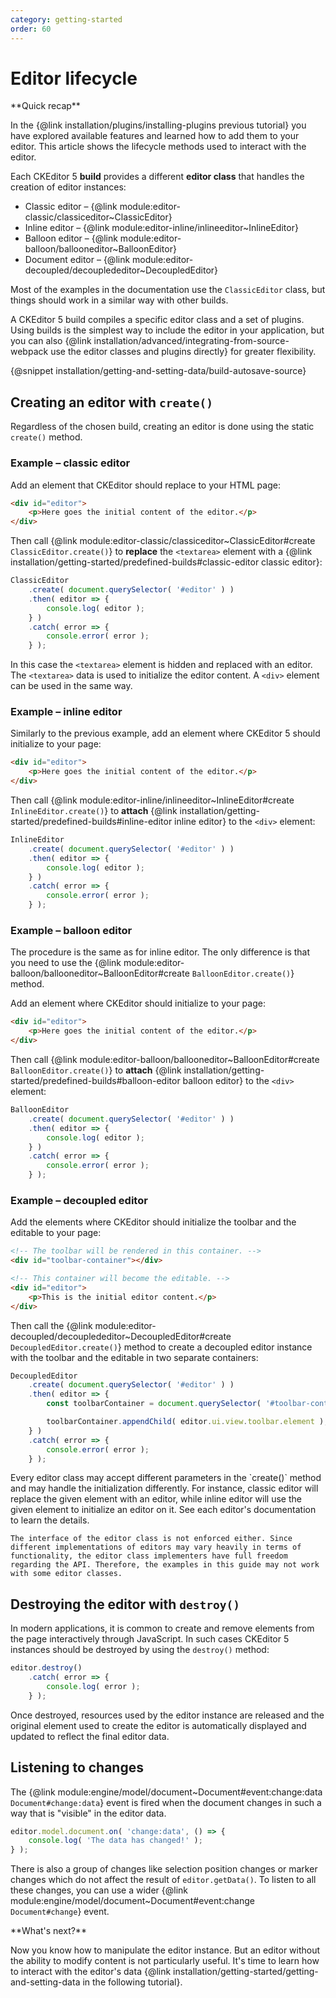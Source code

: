 ```yaml
---
category: getting-started
order: 60
---
```


# Editor lifecycle

<info-box hint>
**Quick recap**

In the {@link installation/plugins/installing-plugins previous tutorial} you have explored available features and learned how to add them to your editor. This article shows the lifecycle methods used to interact with the editor.
</info-box>


Each CKEditor 5 **build** provides a different **editor class** that handles the creation of editor instances:

* Classic editor &ndash; {@link module:editor-classic/classiceditor~ClassicEditor}
* Inline editor &ndash; {@link module:editor-inline/inlineeditor~InlineEditor}
* Balloon editor &ndash; {@link module:editor-balloon/ballooneditor~BalloonEditor}
* Document editor &ndash; {@link module:editor-decoupled/decouplededitor~DecoupledEditor}

Most of the examples in the documentation use the `ClassicEditor` class, but things should work in a similar way with other builds.

<info-box>
	A CKEditor 5 build compiles a specific editor class and a set of plugins. Using builds is the simplest way to include the editor in your application, but you can also {@link installation/advanced/integrating-from-source-webpack use the editor classes and plugins directly} for greater flexibility.
</info-box>

{@snippet installation/getting-and-setting-data/build-autosave-source}

## Creating an editor with `create()`

Regardless of the chosen build, creating an editor is done using the static `create()` method.

### Example – classic editor

Add an element that CKEditor should replace to your HTML page:

```html
<div id="editor">
	<p>Here goes the initial content of the editor.</p>
</div>
```

Then call {@link module:editor-classic/classiceditor~ClassicEditor#create `ClassicEditor.create()`} to **replace** the `<textarea>` element with a {@link installation/getting-started/predefined-builds#classic-editor classic editor}:

```js
ClassicEditor
	.create( document.querySelector( '#editor' ) )
	.then( editor => {
		console.log( editor );
	} )
	.catch( error => {
		console.error( error );
	} );
```

In this case the `<textarea>` element is hidden and replaced with an editor. The `<textarea>` data is used to initialize the editor content. A `<div>` element can be used in the same way.

### Example – inline editor

Similarly to the previous example, add an element where CKEditor 5 should initialize to your page:

```html
<div id="editor">
	<p>Here goes the initial content of the editor.</p>
</div>
```

Then call {@link module:editor-inline/inlineeditor~InlineEditor#create `InlineEditor.create()`} to **attach** {@link installation/getting-started/predefined-builds#inline-editor inline editor} to the `<div>` element:

```js
InlineEditor
	.create( document.querySelector( '#editor' ) )
	.then( editor => {
		console.log( editor );
	} )
	.catch( error => {
		console.error( error );
	} );
```

### Example – balloon editor

The procedure is the same as for inline editor. The only difference is that you need to use the {@link module:editor-balloon/ballooneditor~BalloonEditor#create `BalloonEditor.create()`} method.

Add an element where CKEditor should initialize to your page:

```html
<div id="editor">
	<p>Here goes the initial content of the editor.</p>
</div>
```

Then call {@link module:editor-balloon/ballooneditor~BalloonEditor#create `BalloonEditor.create()`} to **attach** {@link installation/getting-started/predefined-builds#balloon-editor balloon editor} to the `<div>` element:

```js
BalloonEditor
	.create( document.querySelector( '#editor' ) )
	.then( editor => {
		console.log( editor );
	} )
	.catch( error => {
		console.error( error );
	} );
```

### Example – decoupled editor

Add the elements where CKEditor should initialize the toolbar and the editable to your page:

```html
<!-- The toolbar will be rendered in this container. -->
<div id="toolbar-container"></div>

<!-- This container will become the editable. -->
<div id="editor">
	<p>This is the initial editor content.</p>
</div>
```

Then call the {@link module:editor-decoupled/decouplededitor~DecoupledEditor#create `DecoupledEditor.create()`} method to create a decoupled editor instance with the toolbar and the editable in two separate containers:

```js
DecoupledEditor
	.create( document.querySelector( '#editor' ) )
	.then( editor => {
		const toolbarContainer = document.querySelector( '#toolbar-container' );

		toolbarContainer.appendChild( editor.ui.view.toolbar.element );
	} )
	.catch( error => {
		console.error( error );
	} );
```

<info-box tip>
	Every editor class may accept different parameters in the `create()` method and may handle the initialization differently. For instance, classic editor will replace the given element with an editor, while inline editor will use the given element to initialize an editor on it. See each editor's documentation to learn the details.

	The interface of the editor class is not enforced either. Since different implementations of editors may vary heavily in terms of functionality, the editor class implementers have full freedom regarding the API. Therefore, the examples in this guide may not work with some editor classes.
</info-box>

## Destroying the editor with `destroy()`

In modern applications, it is common to create and remove elements from the page interactively through JavaScript. In such cases CKEditor 5 instances should be destroyed by using the `destroy()` method:

```js
editor.destroy()
	.catch( error => {
		console.log( error );
	} );
```

Once destroyed, resources used by the editor instance are released and the original element used to create the editor is automatically displayed and updated to reflect the final editor data.

## Listening to changes

The {@link module:engine/model/document~Document#event:change:data `Document#change:data`} event is fired when the document changes in such a way that is "visible" in the editor data.

```js
editor.model.document.on( 'change:data', () => {
    console.log( 'The data has changed!' );
} );
```

There is also a group of changes like selection position changes or marker changes which do not affect the result of `editor.getData()`. To listen to all these changes, you can use a wider {@link module:engine/model/document~Document#event:change `Document#change`} event.

<info-box hint>
**What's next?**

Now you know how to manipulate the editor instance. But an editor without the ability to modify content is not particularly useful. It's time to learn how to interact with the editor's data {@link installation/getting-started/getting-and-setting-data in the following tutorial}.
</info-box>
